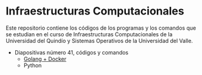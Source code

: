 # Infraestructuras Computacionales

Este repositorio contiene los códigos de los programas y los comandos que se estudian en el curso de  Infraestructuras Computacionales de la Universidad del Quindío y Sistemas Operativos de la Universidad del Valle.


* Diapositivas número 41, códigos y comandos
  * [Golang + Docker](41/go)
  * Python
